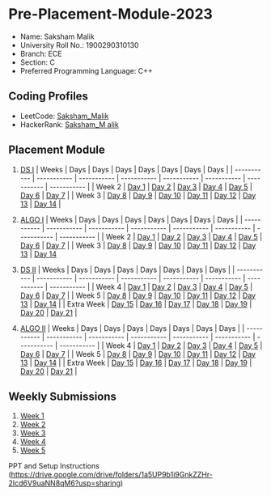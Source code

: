 # Pre-Placement-Module-2023

- Name: Saksham Malik
- University Roll No.: 1900290310130
- Branch: ECE
- Section: C
- Preferred Programming Language: C++

## Coding Profiles
- LeetCode: [Saksham_Malik](https://leetcode.com/saksham_malik/)
- HackerRank: [Saksham_M alik](https://www.hackerrank.com/dashboard/@saksham_1923ec11)

## Placement Module
1. [DS I](https://github.com/saksham687/Pre-Placement-Module-2023/tree/main/DS%20I)
    | Weeks | Days | Days | Days | Days | Days | Days | Days |
    | ----------- | ----------- | ----------- | ----------- | ----------- | ----------- | ----------- | ----------- | 
    | Week 2 | [Day 1](https://github.com/saksham687/Pre-Placement-Module-2023/tree/main/DS%20I/Day%201) | [Day 2](https://github.com/saksham687/Pre-Placement-Module-2023/tree/main/DS%20I/Day%202) | [Day 3](https://github.com/saksham687/Pre-Placement-Module-2023/tree/main/DS%20I/Day%203) | [Day 4](https://github.com/saksham687/Pre-Placement-Module-2023/tree/main/DS%20I/Day%204) | [Day 5](https://github.com/saksham687/Pre-Placement-Module-2023/tree/main/DS%20I/Day%205) | [Day 6](https://github.com/saksham687/Pre-Placement-Module-2023/tree/main/DS%20I/Day%206) | [Day 7](https://github.com/saksham687/Pre-Placement-Module-2023/tree/main/DS%20I/Day%207) |
    | Week 3 | [Day 8](https://github.com/saksham687/Pre-Placement-Module-2023/tree/main/DS%20I/Day%208) | [Day 9](https://github.com/saksham687/Pre-Placement-Module-2023/tree/main/DS%20I/Day%209) | [Day 10](https://github.com/saksham687/Pre-Placement-Module-2023/tree/main/DS%20I/Day%2010) | [Day 11](https://github.com/saksham687/Pre-Placement-Module-2023/tree/main/DS%20I/Day%2011) | [Day 12](https://github.com/saksham687/Pre-Placement-Module-2023/tree/main/DS%20I/Day%2012) | [Day 13](https://github.com/saksham687/Pre-Placement-Module-2023/tree/main/DS%20I/Day%2013) | [Day 14](https://github.com/saksham687/Pre-Placement-Module-2023/tree/main/DS%20I/Day%2014) |
    
2. [ALGO I](https://github.com/saksham687/Pre-Placement-Module-2023/tree/main/ALGO%20I)
    | Weeks | Days | Days | Days | Days | Days | Days | Days |
    | ----------- | ----------- | ----------- | ----------- | ----------- | ----------- | ----------- | ----------- |
    | Week 2 | [Day 1](https://github.com/saksham687/Pre-Placement-Module-2023/tree/main/ALGO%20I/Day%201) | [Day 2](https://github.com/saksham687/Pre-Placement-Module-2023/tree/main/ALGO%20I/Day%202) | [Day 3](https://github.com/saksham687/Pre-Placement-Module-2023/tree/main/ALGO%20I/Day%203) | [Day 4](https://github.com/saksham687/Pre-Placement-Module-2023/tree/main/ALGO%20I/Day%204) | [Day 5](https://github.com/saksham687/Pre-Placement-Module-2023/tree/main/ALGO%20I/Day%205) | [Day 6](https://github.com/saksham687/Pre-Placement-Module-2023/tree/main/ALGO%20I/Day%206) | [Day 7](https://github.com/saksham687/Pre-Placement-Module-2023/tree/main/ALGO%20I/Day%207) |
    | Week 3 | [Day 8](https://github.com/saksham687/Pre-Placement-Module-2023/tree/main/ALGO%20I/Day%208) | [Day 9](https://github.com/saksham687/Pre-Placement-Module-2023/tree/main/ALGO%20I/Day%209) | [Day 10](https://github.com/saksham687/Pre-Placement-Module-2023/tree/main/ALGO%20I/Day%2010) | [Day 11](https://github.com/saksham687/Pre-Placement-Module-2023/tree/main/ALGO%20I/Day%2011) | [Day 12](https://github.com/saksham687/Pre-Placement-Module-2023/tree/main/ALGO%20I/Day%2012) | [Day 13](https://github.com/saksham687/Pre-Placement-Module-2023/tree/main/ALGO%20I/Day%2013) | [Day 14](https://github.com/saksham687/Pre-Placement-Module-2023/tree/main/ALGO%20I/Day%2014)  
    
3. [DS II](https://github.com/saksham687/Pre-Placement-Module-2023/tree/main/DS%20II)
    | Weeks | Days | Days | Days | Days | Days | Days | Days |
    | ----------- | ----------- | ----------- | ----------- | ----------- | ----------- | ----------- | ----------- |
    | Week 4 | [Day 1](https://github.com/saksham687/Pre-Placement-Module-2023/tree/main/DS%20II/Day%201) | [Day 2](https://github.com/saksham687/Pre-Placement-Module-2023/tree/main/DS%20II/Day%202) | [Day 3](https://github.com/saksham687/Pre-Placement-Module-2023/tree/main/DS%20II/Day%203) | [Day 4](https://github.com/saksham687/Pre-Placement-Module-2023/tree/main/DS%20II/Day%204) | [Day 5](https://github.com/saksham687/Pre-Placement-Module-2023/tree/main/DS%20II/Day%205) | [Day 6](https://github.com/saksham687/Pre-Placement-Module-2023/tree/main/DS%20II/Day%206) | [Day 7](https://github.com/saksham687/Pre-Placement-Module-2023/tree/main/DS%20II/Day%207) | 
    | Week 5 | [Day 8](https://github.com/saksham687/Pre-Placement-Module-2023/tree/main/DS%20II/Day%208) | [Day 9](https://github.com/saksham687/Pre-Placement-Module-2023/tree/main/DS%20II/Day%209) | [Day 10](https://github.com/saksham687/Pre-Placement-Module-2023/tree/main/DS%20II/Day%2010) | [Day 11](https://github.com/saksham687/Pre-Placement-Module-2023/tree/main/DS%20II/Day%2011) | [Day 12](https://github.com/saksham687/Pre-Placement-Module-2023/tree/main/DS%20II/Day%2012) | [Day 13](https://github.com/saksham687/Pre-Placement-Module-2023/tree/main/DS%20II/Day%2013) | [Day 14](https://github.com/saksham687/Pre-Placement-Module-2023/tree/main/DS%20II/Day%2014) |
    | Extra Week | [Day 15](https://github.com/saksham687/Pre-Placement-Module-2023/tree/main/DS%20II/Day%2015) | [Day 16](https://github.com/saksham687/Pre-Placement-Module-2023/tree/main/DS%20II/Day%2016) | [Day 17](https://github.com/saksham687/Pre-Placement-Module-2023/tree/main/DS%20II/Day%2017) | [Day 18](https://github.com/saksham687/Pre-Placement-Module-2023/tree/main/DS%20II/Day%2018) | [Day 19](https://github.com/saksham687/Pre-Placement-Module-2023/tree/main/DS%20II/Day%2019) | [Day 20](https://github.com/saksham687/Pre-Placement-Module-2023/tree/main/DS%20II/Day%2020) | [Day 21](https://github.com/saksham687/Pre-Placement-Module-2023/tree/main/DS%20II/Day%2021) |
    
4. [ALGO II](https://github.com/saksham687/Pre-Placement-Module-2023/tree/main/ALGO%20II)
    | Weeks | Days | Days | Days | Days | Days | Days | Days |
    | ----------- | ----------- | ----------- | ----------- | ----------- | ----------- | ----------- | ----------- |
    | Week 4 | [Day 1](https://github.com/saksham687/Pre-Placement-Module-2023/tree/main/ALGO%20II/Day%201) | [Day 2](https://github.com/saksham687/Pre-Placement-Module-2023/tree/main/ALGO%20II/Day%202) | [Day 3](https://github.com/saksham687/Pre-Placement-Module-2023/tree/main/ALGO%20II/Day%203) | [Day 4](https://github.com/saksham687/Pre-Placement-Module-2023/tree/main/ALGO%20II/Day%204) | [Day 5](https://github.com/saksham687/Pre-Placement-Module-2023/tree/main/ALGO%20II/Day%205) | [Day 6](https://github.com/saksham687/Pre-Placement-Module-2023/tree/main/ALGO%20II/Day%206) | [Day 7](https://github.com/saksham687/Pre-Placement-Module-2023/tree/main/ALGO%20II/Day%207) |
    | Week 5 | [Day 8](https://github.com/saksham687/Pre-Placement-Module-2023/tree/main/ALGO%20II/Day%208) | [Day 9](https://github.com/saksham687/Pre-Placement-Module-2023/tree/main/ALGO%20II/Day%209) | [Day 10](https://github.com/saksham687/Pre-Placement-Module-2023/tree/main/ALGO%20II/Day%2010) | [Day 11](https://github.com/saksham687/Pre-Placement-Module-2023/tree/main/ALGO%20II/Day%2011) | [Day 12](https://github.com/saksham687/Pre-Placement-Module-2023/tree/main/ALGO%20II/Day%2012) | [Day 13](https://github.com/saksham687/Pre-Placement-Module-2023/tree/main/ALGO%20II/Day%2013) | [Day 14](https://github.com/saksham687/Pre-Placement-Module-2023/tree/main/ALGO%20II/Day%2014) |
    | Extra Week | [Day 15](https://github.com/saksham687/Pre-Placement-Module-2023/tree/main/ALGO%20II/Day%2015) | [Day 16](https://github.com/saksham687/Pre-Placement-Module-2023/tree/main/ALGO%20II/Day%2016) | [Day 17](https://github.com/saksham687/Pre-Placement-Module-2023/tree/main/ALGO%20II/Day%2017) | [Day 18](https://github.com/saksham687/Pre-Placement-Module-2023/tree/main/ALGO%20II/Day%2018) | [Day 19](https://github.com/saksham687/Pre-Placement-Module-2023/tree/main/ALGO%20II/Day%2019) | [Day 20](https://github.com/saksham687/Pre-Placement-Module-2023/tree/main/ALGO%20II/Day%2020) | [Day 21](https://github.com/saksham687/Pre-Placement-Module-2023/tree/main/ALGO%20II/Day%2021) |

## Weekly Submissions
1. [Week 1](https://github.com/saksham687/Pre-Placement-Module-2023/tree/main/Weekly%20Submissions/Week%201)
2. [Week 2](https://github.com/saksham687/Pre-Placement-Module-2023/tree/main/Weekly%20Submissions/Week%202)
3. [Week 3](https://github.com/saksham687/Pre-Placement-Module-2023/tree/main/Weekly%20Submissions/Week%203)
4. [Week 4](https://github.com/saksham687/Pre-Placement-Module-2023/tree/main/Weekly%20Submissions/Week%204)
5. [Week 5](https://github.com/saksham687/Pre-Placement-Module-2023/tree/main/Weekly%20Submissions/Week%205)


PPT and Setup Instructions    
(https://drive.google.com/drive/folders/1a5UP9b1i9GnkZZHr-2Icd6V9uaNN8qM6?usp=sharing)
